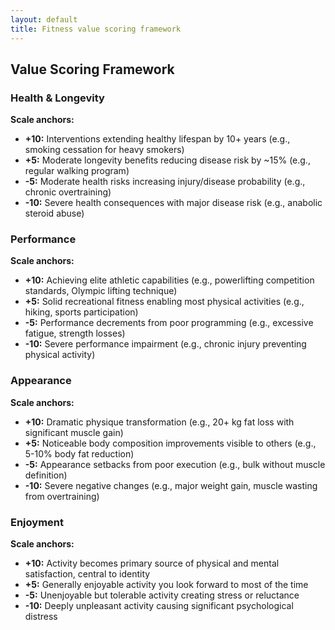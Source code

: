 ```yaml
---
layout: default
title: Fitness value scoring framework
---
```


## Value Scoring Framework

### Health & Longevity
**Scale anchors:**
- **+10:** Interventions extending healthy lifespan by 10+ years (e.g., smoking cessation for heavy smokers)
- **+5:** Moderate longevity benefits reducing disease risk by ~15% (e.g., regular walking program)
- **-5:** Moderate health risks increasing injury/disease probability (e.g., chronic overtraining)
- **-10:** Severe health consequences with major disease risk (e.g., anabolic steroid abuse)

### Performance
**Scale anchors:**
- **+10:** Achieving elite athletic capabilities (e.g., powerlifting competition standards, Olympic lifting technique)
- **+5:** Solid recreational fitness enabling most physical activities (e.g., hiking, sports participation)
- **-5:** Performance decrements from poor programming (e.g., excessive fatigue, strength losses)
- **-10:** Severe performance impairment (e.g., chronic injury preventing physical activity)

### Appearance
**Scale anchors:**
- **+10:** Dramatic physique transformation (e.g., 20+ kg fat loss with significant muscle gain)
- **+5:** Noticeable body composition improvements visible to others (e.g., 5-10% body fat reduction)
- **-5:** Appearance setbacks from poor execution (e.g., bulk without muscle definition)
- **-10:** Severe negative changes (e.g., major weight gain, muscle wasting from overtraining)

### Enjoyment
**Scale anchors:**
- **+10:** Activity becomes primary source of physical and mental satisfaction, central to identity
- **+5:** Generally enjoyable activity you look forward to most of the time
- **-5:** Unenjoyable but tolerable activity creating stress or reluctance
- **-10:** Deeply unpleasant activity causing significant psychological distress
